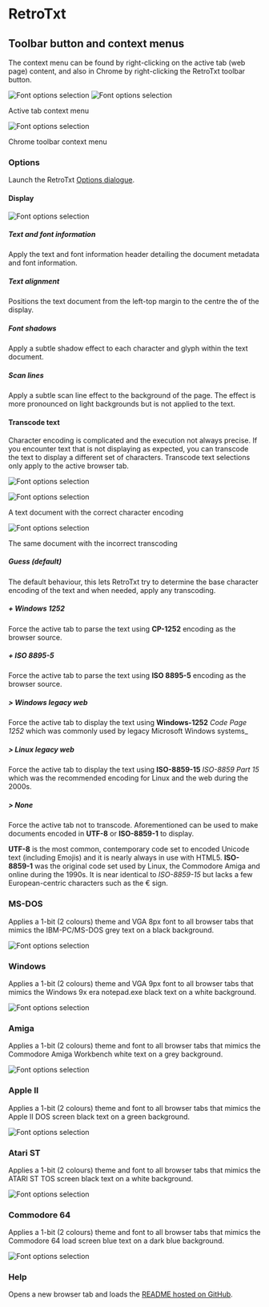 # RetroTxt

## Toolbar button and context menus

The context menu can be found by right-clicking on the active tab (web page) content, and also in Chrome by right-clicking the RetroTxt toolbar button.

![Font options selection](assets/menu_base.png)
![Font options selection](assets/menu.png)

Active tab context menu

![Font options selection](assets/retrotxt_toolbar_menu.png)

Chrome toolbar context menu

### Options

Launch the RetroTxt [Options dialogue](options.md).

#### Display

![Font options selection](assets/menu_display.png)

##### Text and font information

Apply the text and font information header detailing the document metadata and font information.

##### Text alignment

Positions the text document from the left-top margin to the centre the of the display.

##### Font shadows

Apply a subtle shadow effect to each character and glyph within the text document.

##### Scan lines

Apply a subtle scan line effect to the background of the page. The effect is more pronounced on light backgrounds but is not applied to the text.

#### Transcode text

Character encoding is complicated and the execution not always precise. If you encounter text that is not displaying as expected, you can transcode the text to display a different set of characters. Transcode text selections only apply to the active browser tab.

![Font options selection](assets/menu_transcode_text.png)

![Font options selection](assets/text_transcode_ok.png)

A text document with the correct character encoding

![Font options selection](assets/text_transcode_x.png)

The same document with the incorrect transcoding

##### Guess (default)

The default behaviour, this lets RetroTxt try to determine the base character encoding of the text and when needed, apply any transcoding.

##### + Windows 1252

Force the active tab to parse the text using **CP-1252** encoding as the browser source.

##### + ISO 8895-5

Force the active tab to parse the text using **ISO 8895-5** encoding as the browser source.

##### > Windows legacy web

Force the active tab to display the text using **Windows-1252** _Code Page 1252_ which was commonly used by legacy Microsoft Windows systems_

##### > Linux legacy web

Force the active tab to display the text using **ISO-8859-15** _ISO-8859 Part 15_ which was the recommended encoding for Linux and the web during the 2000s.

##### > None

Force the active tab not to transcode. Aforementioned can be used to make documents encoded in **UTF-8** or **ISO-8859-1** to display.

**UTF-8** is the most common, contemporary code set to encoded Unicode text (including Emojis) and it is nearly always in use with HTML5. **ISO-8859-1** was the original code set used by Linux, the Commodore Amiga and online during the 1990s. It is near identical to _ISO-8859-15_ but lacks a few European-centric characters such as the € sign.

### MS-DOS

Applies a 1-bit (2 colours) theme and VGA 8px font to all browser tabs that mimics the IBM-PC/MS-DOS grey text on a black background.

![Font options selection](assets/theme_ms-dos.png)

### Windows

Applies a 1-bit (2 colours) theme and VGA 9px font to all browser tabs that mimics the Windows 9x era notepad.exe black text on a white background.

![Font options selection](assets/theme_windows.png)

### Amiga

Applies a 1-bit (2 colours) theme and font to all browser tabs that mimics the Commodore Amiga Workbench white text on a grey background.

![Font options selection](assets/theme_amiga.png)

### Apple II

Applies a 1-bit (2 colours) theme and font to all browser tabs that mimics the Apple II DOS screen black text on a green background.

![Font options selection](assets/theme_appleii.png)

### Atari ST

Applies a 1-bit (2 colours) theme and font to all browser tabs that mimics the ATARI ST TOS screen black text on a white background.

![Font options selection](assets/theme_atari-st.png)

### Commodore 64

Applies a 1-bit (2 colours) theme and font to all browser tabs that mimics the Commodore 64 load screen blue text on a dark blue background.

![Font options selection](assets/theme_c64.png)

### Help

Opens a new browser tab and loads the [README hosted on GitHub](https://github.com/bengarrett/RetroTxt/blob/master/README.md).
